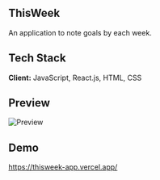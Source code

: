 ## ThisWeek

An application to note goals by each week.
## Tech Stack

**Client:** JavaScript, React.js, HTML, CSS

## Preview

<img src="https://i.ibb.co/J7b2pR4/weeklygoalspreview.png" alt="Preview" title="Optional title">

## Demo

https://thisweek-app.vercel.app/
